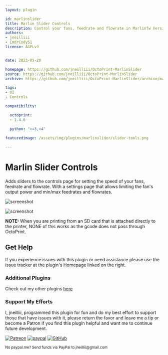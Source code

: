 ```yaml
---
layout: plugin

id: marlinslider
title: Marlin Slider Controls
description: Control your fans, feedrate and flowrate in Marlinfw Version 2+.
authors:
- jneilliii
- CmdrCody51
license: AGPLv3


date: 2023-05-20

homepage: https://github.com/jneilliii/OctoPrint-MarlinSlider
source: https://github.com/jneilliii/OctoPrint-MarlinSlider
archive: https://github.com/jneilliii/OctoPrint-MarlinSlider/archive/main.zip

tags:
- UI
- Controls

compatibility:

  octoprint:
  - 1.4.0

  python: ">=3,<4"
  
featuredimage: /assets/img/plugins/marlinslider/slider-tools.png

---
```


# Marlin Slider Controls

Adds sliders to the controls page for setting the speed of your fans, feedrate and flowrate.
With a settings page that allows limiting the fan's output power and min/max feedrates and flowrates.

![screenshot](/assets/img/plugins/marlinslider/slider-tools.png)

![screenshot](/assets/img/plugins/marlinslider/settings.png)

**NOTE:** When you are printing from an SD card that is attached directly to the printer, NONE of this works as the gcode does not pass through OctoPrint.

## Get Help

If you experience issues with this plugin or need assistance please use the issue tracker at the plugin's Homepage linked on the right.

### Additional Plugins

Check out my other plugins [here](https://plugins.octoprint.org/by_author/#jneilliii)

### Support My Efforts
I, jneilliii, programmed this plugin for fun and do my best effort to support those that have issues with it, please return the favor and leave me a tip or become a Patron if you find this plugin helpful and want me to continue future development.

[![Patreon](/assets/img/plugins/marlinslider/patreon-with-text-new.png)](https://www.patreon.com/jneilliii) [![paypal](/assets/img/plugins/marlinslider/paypal-with-text.png)](https://paypal.me/jneilliii) [![GitHub](/assets/img/plugins/marlinslider/github.png)](https://github.com/sponsors/jneilliii)

<small>No paypal.me? Send funds via PayPal to jneilliii&#64;gmail&#46;com</small>
